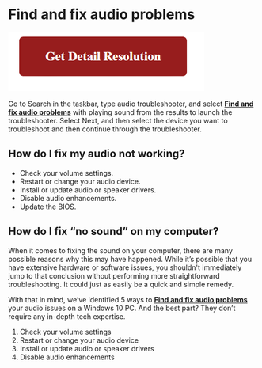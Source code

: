 # Find and fix audio problems

[![Find and fix audio problems](gett-detail.png)](https://computersolve.com/find-and-fix-audio-problems/)

Go to Search in the taskbar, type audio troubleshooter, and select **[Find and fix audio problems](https://github.com/wikite0ch/Find-and-fix-audio-problems/)** with playing sound from the results to launch the troubleshooter. Select Next, and then select the device you want to troubleshoot and then continue through the troubleshooter.

## How do I fix my audio not working?

* Check your volume settings.
* Restart or change your audio device.
* Install or update audio or speaker drivers.
* Disable audio enhancements.
* Update the BIOS.

## How do I fix “no sound” on my computer?

When it comes to fixing the sound on your computer, there are many possible reasons why this may have happened. While it’s possible that you have extensive hardware or software issues, you shouldn't immediately jump to that conclusion without performing more straightforward troubleshooting. It could just as easily be a quick and simple remedy.

With that in mind, we’ve identified 5 ways to **[Find and fix audio problems](https://github.com/wikite0ch/Find-and-fix-audio-problems/)** your audio issues on a Windows 10 PC. And the best part? They don’t require any in-depth tech expertise.

1. Check your volume settings
2. Restart or change your audio device
3. Install or update audio or speaker drivers
4. Disable audio enhancements
